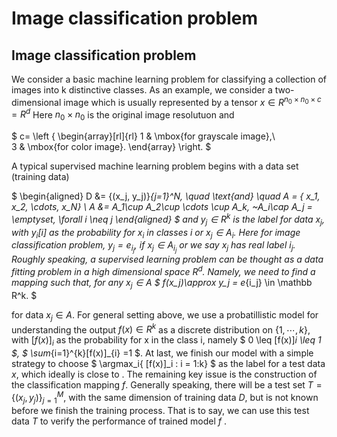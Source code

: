 # Image classification problem 

## Image classification problem 
We consider a basic machine learning problem for classifying a collection of images
into k distinctive classes. As an example, we consider a two-dimensional image
which is usually represented by a tensor $x \in R^{n_0\times n_0 \times c} = R^d$
Here $n_0 \times n_0$ is the original image resolutuon and

$
c=
	\left \{
	\begin{array}[rl]{rl}
	1 & \mbox{for grayscale image},\\    
	3 & \mbox{for color image}.
	\end{array}
	\right.
$

A typical supervised machine learning problem begins with a data set (training
data)

$
\begin{aligned}
D &= \{(x_j, y_j)\}_{j=1}^N, \quad \text{and} \quad A = \{ x_1, x_2, \cdots, x_N\}  \\
A &= A_1\cup A_2\cup \cdots \cup A_k, ~A_i\cap A_j = \emptyset, \forall i \neq j
\end{aligned}
$
and $y_j \in R^k$ is the label for data $x_j$, with $y_i[i]$ as the probability for $x_i$ in classes $i$ or $x_j \in A_i$.
Here for image classification problem, $y_j = e_{i_j}$, 
if $x_j \in A_{i_j}$ or we say $x_j$ has real label $i_j$.
Roughly speaking, a supervised learning problem can be thought as a data fitting
problem in a high dimensional space $R^d$. 
Namely, we need to find a mapping such that, for any $x_j \in A$
$
f(x_j)\approx y_j = e_{i_j} \in \mathbb R^k.
$


for data $x_j \in A$. For general setting above, we use a probatillistic model for understanding the output $f(x) \in R^k$ as a discrete distribution on $\{1,\cdots ,k\}$,
with $[f(x)]_{i}$ as the probability for x in the class i, namely
$
0 \leq [f(x)]_i \leq 1
$, 
$
\sum_{i=1}^{k}[f(x)]_{i} =1
$.
At last, we finish our model with a simple strategy to choose 
$
\argmax_i\{ [f(x)]_i :  i = 1:k\}
$
as the label for a test data $x$, which ideally is close to . The remaining key issue is the construction of the classification mapping $f$.
Generally speaking, there will be a test set
$T = \{(x_j,y_j)\}_{j=1}^{M}$,
with the same dimension of training data $D$, but is not known before we finish the
training process. That is to say, we can use this test data $T$ to verify the performance
of trained model $f$ .


